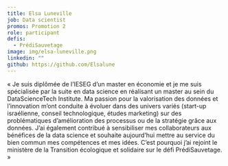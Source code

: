 ```yaml
---
title: Elsa Luneville
job: Data scientist
promos: Promotion 2
role: participant
defis:
  - PrédiSauvetage
image: img/elsa-luneville.png
linkedin: ""
github: https://github.com/Elsalune
---
```

« Je suis diplômée de l’IESEG d’un master en économie et je me suis spécialisée par la suite en data science en réalisant un master au sein du DataScienceTech Institute. Ma passion pour la valorisation des données et l’innovation m’ont conduite à évoluer dans des univers variés (start-up israélienne, conseil technologique, études marketing) sur des problématiques d’amélioration des processus ou de la stratégie grâce aux données. J’ai également contribué à sensibiliser mes collaborateurs aux bénéfices de la data science et souhaite aujourd’hui mettre au service du bien commun mes compétences et mes idées. C’est pourquoi j’ai rejoint le ministère de la Transition écologique et solidaire sur le défi PrédiSauvetage. »